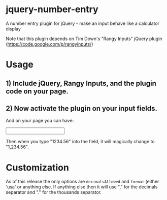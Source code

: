 jquery-number-entry
===================

A number entry plugin for jQuery - make an input behave like a calculator display

Note that this plugin depends on Tim Down's "Rangy Inputs" jQuery plugin (https://code.google.com/p/rangyinputs/)

# Usage

## 1) Include jQuery, Rangy Inputs, and the plugin code on your page.
  
  <html>
    <head>
      <script src="/path/to/jquery.js"></script>
      <script src="/path/to/rangyinputs.js"></script>
      <script src="/path/to/numberEntry.js"></script>

## 2) Now activate the plugin on your input fields.

  <script type="text/javascript">
    $(function() {
      $('input.number-entry').numberEntry({
        format:'usa'
        decimalsAllowed:2
      });
    });
  </script>
  
And on your page you can have:
  
  <input type="text" class="number-entry"/>

Then when you type "1234.56" into the field, it will magically change to "1,234.56".

# Customization

As of this release the only options are `decimalsAllowed` and `format` (either 'usa' or anything else. If anything else then it will use "," for the decimals separator and "." for the thousands separator.

